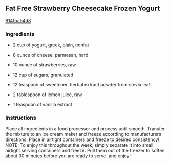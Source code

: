 ## Fat Free Strawberry Cheesecake Frozen Yogurt

[814fba54d8](http://www.food.com/recipe/fat-free-strawberry-cheesecake-frozen-yogurt-305439)

### Ingredients

 - 2 cup of yogurt, greek, plain, nonfat

 - 8 ounce of cheese, parmesan, hard

 - 10 ounce of strawberries, raw

 - 12 cup of sugars, granulated

 - 12 teaspoon of sweetener, herbal extract powder from stevia leaf

 - 2 tablespoon of lemon juice, raw

 - 1 teaspoon of vanilla extract

### Instructions

Place all ingredients in a food processor and process until smooth. Transfer the mixture to an ice cream maker and freeze according to manufacturers directions. Place in airtight containers and freeze to desired consistency! NOTE: To enjoy this throughout the week, simply separate it into small airtight serving containers and freeze. Pull them out of the freezer to soften about 30 minutes before you are ready to serve, and enjoy!